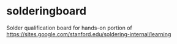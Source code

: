# solderingboard
Solder qualification board for hands-on portion of https://sites.google.com/stanford.edu/soldering-internal/learning
